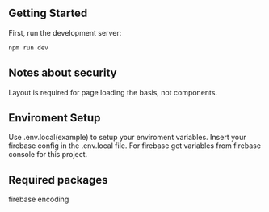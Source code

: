 
## Getting Started

First, run the development server:

```bash
npm run dev
```

## Notes about security
Layout is required for page loading the basis, not components.

## Enviroment Setup
Use .env.local(example) to setup your enviroment variables.
Insert your firebase config in the .env.local file.
For firebase get variables from firebase console for this project.

## Required packages
firebase
encoding
